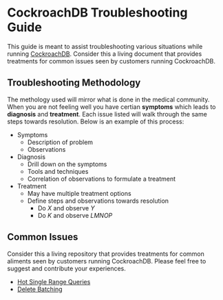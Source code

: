 # CockroachDB Troubleshooting Guide
This guide is meant to assist troubleshooting various situations while running [CockroachDB](https://cockroachlabs.com).  Consider this a living document that provides treatments for common issues seen by customers running CockroachDB. 

## Troubleshooting Methodology 
The methology used will mirror what is done in the medical community.  When you are not feeling well you have certian **symptoms** which leads to **diagnosis** and **treatment**.  Each issue listed will walk through the same steps towards resolution.  Below is an example of this process:

* Symptoms
    * Description of problem
    * Observations
* Diagnosis
    * Drill down on the symptoms
    * Tools and techniques
    * Correlation of observations to formulate a treatment
* Treatment
    * May have multiple treatment options    
    * Define steps and observations towards resolution
        * Do *X* and observe *Y*
        * Do *K* and observe *LMNOP*

## Common Issues
Consider this a living repository that provides treatments for common aliments seen by customers running CockroachDB.  Please feel free to suggest and contribute your experiences.

* [Hot Single Range Queries](issues/hotrange/hot_singlerange_troubleshooting.md)
* [Delete Batching](issues/delete_baching/delete_batching.md)




